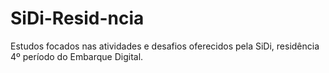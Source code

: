 # SiDi-Resid-ncia
Estudos focados nas atividades e desafios oferecidos pela SiDi, residência 4º período do Embarque Digital. 
